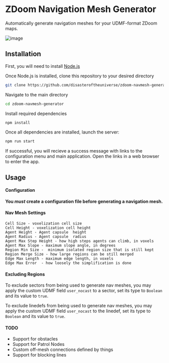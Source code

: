 # ZDoom Navigation Mesh Generator
Automatically generate navigation meshes for your UDMF-format ZDoom maps.

![image](https://imgur.com/O7thc1W.png)
## Installation

First, you will need to install [Node.js](https://nodejs.org/en/)

Once Node.js is installed, clone this repository to your desired directory

```sh
git clone https://github.com/disasteroftheuniverse/zdoom-navmesh-generator
```
Navigate to the main directory

```sh
cd zdoom-navmesh-generator
```

Install required dependencies

```sh
npm install
```

Once all dependencies are installed, launch the server:

```sh
npm run start
```

If successful, you will recieve a success message with links to the configuration menu and main application. Open the links in a web browser to enter the app. 

## Usage

#### Configuration

**You _must_ create a configuration file before generating a navigation mesh.**

#### Nav Mesh Settings
```
Cell Size - voxelization cell size 
Cell Height - voxelization cell height
Agent Height - Agent capsule  height
Agent Radius - Agent capsule  radius
Agent Max Step Height - how high steps agents can climb, in voxels
Agent Max Slope - maximum slope angle, in degrees
Region Min Size -  minimum isolated region size that is still kept
Region Merge Size - how large regions can be still merged
Edge Max Length - maximum edge length, in voxels
Edge Max Error  - how loosely the simplification is done
```

#### Excluding Regions

To exclude sectors from being used to generate nav meshes, you may apply the custom UDMF field `user_nocast` to a sector, set its type to `Boolean` and its value to `true`.

To exclude linedefs from being used to generate nav meshes, you may apply the custom UDMF field `user_nocast` to the linedef, set its type to `Boolean` and its value to `true`.

#### TODO

* Support for obstacles
* Support for Patrol Nodes
* Custom off-mesh connections defined by things
* Support for blocking lines

